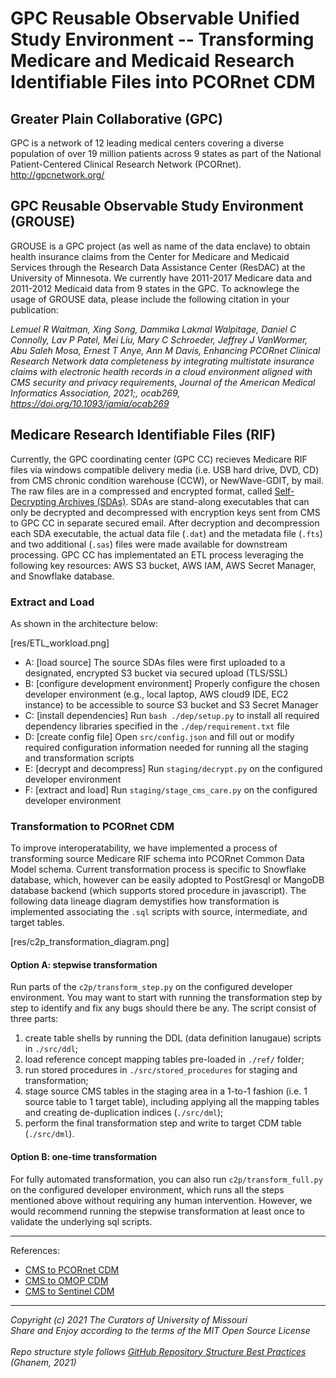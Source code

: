 # GPC Reusable Observable Unified Study Environment -- Transforming Medicare and Medicaid Research Identifiable Files into PCORnet CDM

## Greater Plain Collaborative (GPC)
GPC is a network of 12 leading medical centers covering a diverse population of over 19 million patients across 9 states as part of the National Patient-Centered Clinical Research Network (PCORnet). http://gpcnetwork.org/

## GPC Reusable Observable Study Environment (GROUSE)
GROUSE is a GPC project (as well as name of the data enclave) to obtain health insurance claims from the Center for Medicare and Medicaid Services through the Research Data Assistance Center (ResDAC) at the University of Minnesota. We currently have 2011-2017 Medicare data and 2011-2012 Medicaid data from 9 states in the GPC. To acknowlege the usage of GROUSE data, please include the following citation in your publication: 

*Lemuel R Waitman, Xing Song, Dammika Lakmal Walpitage, Daniel C Connolly, Lav P Patel, Mei Liu, Mary C Schroeder, Jeffrey J VanWormer, Abu Saleh Mosa, Ernest T Anye, Ann M Davis, Enhancing PCORnet Clinical Research Network data completeness by integrating multistate insurance claims with electronic health records in a cloud environment aligned with CMS security and privacy requirements, Journal of the American Medical Informatics Association, 2021;, ocab269, https://doi.org/10.1093/jamia/ocab269*

## Medicare Research Identifiable Files (RIF)
Currently, the GPC coordinating center (GPC CC) recieves Medicare RIF files via windows compatible delivery media (i.e. USB hard drive, DVD, CD) from CMS chronic condition warehouse (CCW), or NewWave-GDIT, by mail. The raw files are in a compressed and encrypted format, called [Self-Decrypting Archives (SDAs)](https://innovation.cms.gov/files/x/bundled-payments-for-care-improvement-learning-area-size-info-doc.pdf). SDAs are stand-along executables that can only be decrypted and decompressed with encryption keys sent from CMS to GPC CC in separate secured email. After decryption and decompression each SDA executable, the actual data file (`.dat`) and the metadata file (`.fts`) and two additional (`.sas`) files were made available for downstream processing. GPC CC has implementated an ETL process leveraging the following key resources: AWS S3 bucket, AWS IAM, AWS Secret Manager, and Snowflake database. 

### Extract and Load 
As shown in the architecture below:

[res/ETL_workload.png]

- A: [load source] The source SDAs files were first uploaded to a designated, encrypted S3 bucket via secured upload (TLS/SSL) 
- B: [configure development environment] Properly configure the chosen developer environment (e.g., local laptop, AWS cloud9 IDE, EC2 instance) to be accessible to source S3 bucket and S3 Secret Manager
- C: [install dependencies] Run `bash ./dep/setup.py` to install all required dependency libraries specified in the `./dep/requirement.txt` file
- D: [create config file] Open `src/config.json` and fill out or modify required configuration information needed for running all the staging and transformation scripts
- E: [decrypt and decompress] Run `staging/decrypt.py` on the configured developer environment  
- F: [extract and load] Run `staging/stage_cms_care.py` on the configured developer environment  

### Transformation to PCORnet CDM
To improve interoperatability, we have implemented a process of transforming source Medicare RIF schema into PCORnet Common Data Model schema. Current transformation process is specific to Snowflake database, which, however can be easily adopted to PostGresql or MangoDB database backend (which supports stored procedure in javascript). The following data lineage diagram demystifies how transformation is implemented associating the `.sql` scripts with source, intermediate, and target tables. 

[res/c2p_transformation_diagram.png]

#### Option A: stepwise transformation
Run parts of the `c2p/transform_step.py` on the configured developer environment. You may want to start with running the transformation step by step to identify and fix any bugs should there be any. The script consist of three parts: 
1) create table shells by running the DDL (data definition lanugaue) scripts in `./src/ddl`; 
2) load reference concept mapping tables pre-loaded in `./ref/` folder; 
3) run stored procedures in `./src/stored_procedures` for staging and transformation; 
3) stage source CMS tables in the staging area in a 1-to-1 fashion (i.e. 1 source table to 1 target table), including applying all the mapping tables and creating de-duplication indices (`./src/dml`); 
4) perform the final transformation step and write to target CDM table (`./src/dml`).  

#### Option B: one-time transformation
For fully automated transformation, you can also run `c2p/transform_full.py` on the configured developer environment, which runs all the steps mentioned above without requiring any human intervention. However, we would recommend running the stepwise transformation at least once to validate the underlying sql scripts.     


---------------------------------------------------------------------------------------------------
References: 
- [CMS to PCORnet CDM](https://github.com/PCORnet-DRN-OC/Medicare-Data-Transformation)
- [CMS to OMOP CDM](https://github.com/OHDSI/ETL-CMS)
- [CMS to Sentinel CDM](https://dev.sentinelsystem.org/projects/DCMS/repos/cms_medicare_ffs_datamart/browse?at=CMS_FFS_SCDMv8)



---------------------------------------------------------------------------------------------------
*Copyright (c) 2021 The Curators of University of Missouri* <br/>
*Share and Enjoy according to the terms of the MIT Open Source License* <br/>             
*Repo structure style follows [GitHub Repository Structure Best Practices](https://soulaimanghanem.medium.com/github-repository-structure-best-practices-248e6effc405) (Ghanem, 2021)*